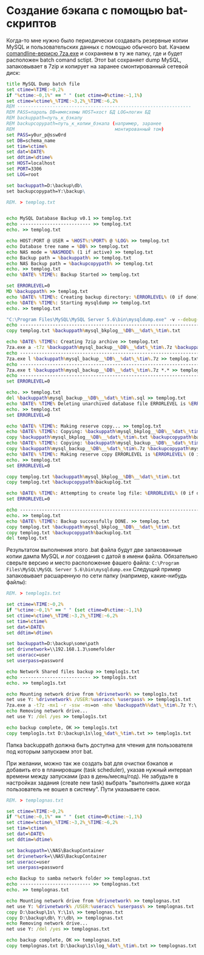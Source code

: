 # Создание бэкапа с помощью bat-скриптов

Когда-то мне нужно было периодически создавать резервные копии MySQL и пользовательских данных с помощью обычного bat. Качаем [comandline-верисю 7za.exe](https://medium.com/r/?url=http%3A%2F%2Fwww.7-zip.org%2Fdownload.html) и сохраняем в ту же папку, где и будет расположен batch comand sctipt. Этот bat сохраняет dump MySQL, запаковывает в 7zip и копирует на заранее смонтированный сетевой диск:

```bat
title MySQL Dump batch file
set ctime=%TIME:~0,2%
if "%ctime:~0,1%" == " " (set ctime=0%ctime:~1,1%) 
set ctime=%ctime%_%TIME:~3,2%_%TIME:~6,2%
REM ----------------------------------------------------------------
REM PASS=пароль DB=имясхемы HOST=хост БД LOG=логин БД
REM backuppath=путь_к_бэкапу
REM backupcopypath=путь_к_копии_бэкапа (например, заранее
REM                                     монтированный том)
set PASS=y0ur_p@ssw0rd
set DB=schema_name
set tim=%ctime%
set dat=%DATE%
set ddtim=%dtime%
set HOST=localhost
set PORT=3306
set LOG=root

set backuppath=D:\backup\db\
set backupcopypath=Y:\backup\

REM. > templog.txt


echo MySQL Database Backup v0.1 >> templog.txt
echo -------------------------- >> templog.txt
echo. >> templog.txt

echo HOST:PORT @ USER = %HOST%:%PORT% @ %LOG% >> templog.txt
echo Database tree name = %DB% >> templog.txt
echo NAS mode = %NASMODE% (1 if active) >> templog.txt
echo Backup path = %backuppath% >> templog.txt
echo NAS Backup path = %backupcopypath% >> templog.txt
echo. >> templog.txt
echo %DATE% %TIME%: Backup Started >> templog.txt

set ERRORLEVEL=0
MD %backuppath% >> templog.txt
echo %DATE% %TIME%: Creating backup directory: %ERRORLEVEL% (0 if done) >> templog.txt
echo %DATE% %TIME%: Starting mysqldump >> templog.txt
echo. >> templog.txt

"C:\Program Files\MySQL\MySQL Server 5.6\bin\mysqldump.exe" -v --debug-info=TRUE --log-error=templog.txt --default-character-set=utf8 --host=%HOST% --port=%PORT% --user %LOG% --password=%PASS% %DB% > %backuppath%mysql_backup__%DB%__%dat%_%tim%.sql
echo ------------------------------------------------------------------------------ >> templog.txt
copy templog.txt %backuppath%mysql_bkplog__%DB%__%dat%_%tim%.txt

echo %DATE% %TIME%: Creating 7zip archive >> templog.txt
7za.exe a -t7z %backuppath%mysql_backup__%DB%__%dat%_%tim%.7z %backuppath%mysql_backup__%DB%__%dat%_%tim%.sql >> templog.txt
echo ------------------------------------------------------------------------------ >> templog.txt
7za.exe l %backuppath%mysql_backup__%DB%__%dat%_%tim%.7z >> templog.txt
echo ------------------------------------------------------------------------------ >> templog.txt
7za.exe t %backuppath%mysql_backup__%DB%__%dat%_%tim%.7z *.* >> templog.txt
echo ------------------------------------------------------------------------------ >> templog.txt
set ERRORLEVEL=0

echo. >> templog.txt
del %backuppath%mysql_backup__%DB%__%dat%_%tim%.sql >> templog.txt
echo %DATE% %TIME% Deleting unarchived database file ERRORLEVEL is %ERRORLEVEL% (0 if done) >> templog.txt
echo. >> templog.txt
set ERRORLEVEL=0

echo %DATE% %TIME%: Making reserve copy... >> templog.txt
echo %DATE% %TIME%: Copying: %backuppath%mysql_bkplog__%DB%__%dat%_%tim%.txt TO: %backupcopypath%backuplog.txt >> templog.txt
copy %backuppath%mysql_bkplog__%DB%__%dat%_%tim%.txt %backupcopypath%backuplog.txt  >> templog.txt
echo %DATE% %TIME%: Copying: %backuppath%mysql_backup__%DB%__%dat%_%tim%.7z TO: %backupcopypath%mysql_backup.7z >> templog.txt
copy %backuppath%mysql_backup__%DB%__%dat%_%tim%.7z %backupcopypath%mysql_backup.7z >> templog.txt
echo %DATE% %TIME%: Making reserve copy ERRORLEVEL is %ERRORLEVEL% (0 if done) >> templog.txt
echo. >> templog.txt
set ERRORLEVEL=0

copy templog.txt %backuppath%mysql_bkplog__%DB%__%dat%_%tim%.txt
copy templog.txt %backupcopypath%backuplog.txt

echo %DATE% %TIME%: Attempting to create log file: %ERRORLEVEL% (0 if done) >> templog.txt
set ERRORLEVEL=0

echo ------------------------------------------------------------------------------ >> templog.txt
echo. >> templog.txt
echo %DATE% %TIME%: Backup successfully DONE. >> templog.txt
copy templog.txt %backuppath%mysql_bkplog__%DB%__%dat%_%tim%.txt
copy templog.txt %backupcopypath%backuplog.txt
del templog.txt
```
Результатом выполнения этого .bat файла будут две запакованные копии дампа MySQL и лог создания с датой в имени файла. Обязательно сверьте версию и место расположение фашего файла: `C:\Program Files\MySQL\MySQL Server 5.6\bin\mysqldump.exe`
Следущий пример запаковывает расшаренную по сети папку (например, какие-нибудь файлы):
```bat
REM. > templog1s.txt

set ctime=%TIME:~0,2%
if "%ctime:~0,1%" == " " (set ctime=0%ctime:~1,1%) 
set ctime=%ctime%_%TIME:~3,2%_%TIME:~6,2%
set tim=%ctime%
set dat=%DATE%
set ddtim=%dtime%

set backuppath=D:\backup\some\path
set drivnetwork=\\192.168.1.3\somefolder
set useracc=user
set userpass=password

echo Network Shared files backup >> templog1s.txt
echo -------------------------- >> templog1s.txt
echo. >> templog1s.txt

echo Mounting network drive from %drivnetwork% >> templog1s.txt
net use Y: %drivnetwork% /USER:%useracc% %userpass% >> templog1s.txt
7za.exe a -t7z -mx1 -r -ssw -ms=on -mhe %backuppath%%dat%_%tim%.7z Y:\ >> templog1s.txt
echo Removing network drive...
net use Y: /del /yes >> templog1s.txt

echo backup complete, OK >> templog1s.txt
copy templog1s.txt D:\backup\1s\log_%dat%_%tim%.txt >> templog1s.txt
```
Папка backuppath должна быть доступна для чтения для пользователя под которым запускаем этот bat.

При желании, можно так же создать bat для очистки бэкапов и добавить его в планировщик (task scheduler), указав нужный интервал времени между запусками (раз в день/месяц/год). Не забудьте в настройках задания (create new task) выбрать "выполнять даже когда пользователь не вошел в систему". Пути указываете свои.
```bat
REM. > templognas.txt

set ctime=%TIME:~0,2%
if "%ctime:~0,1%" == " " (set ctime=0%ctime:~1,1%) 
set ctime=%ctime%_%TIME:~3,2%_%TIME:~6,2%
set tim=%ctime%
set dat=%DATE%
set ddtim=%dtime%

set backuppath=\\NAS\BackupContainer
set drivnetwork=\\NAS\BackupContainer
set useracc=user
set userpass=password

echo Backup to samba network folder >> templognas.txt
echo -------------------------- >> templognas.txt
echo. >> templognas.txt

echo Mounting network drive from %drivnetwork% >> templognas.txt
net use Y: %drivnetwork% /USER:%useracc% %userpass% >> templognas.txt
copy D:\backup\1s\ Y:\1s\ >> templognas.txt
copy D:\backup\db\ Y:\db\ >> templognas.txt
echo Removing network drive...
net use Y: /del /yes >> templognas.txt

echo backup complete, OK >> templognas.txt
copy templognas.txt D:\backup\1s\log_%dat%_%tim%.txt >> templognas.txt
```
